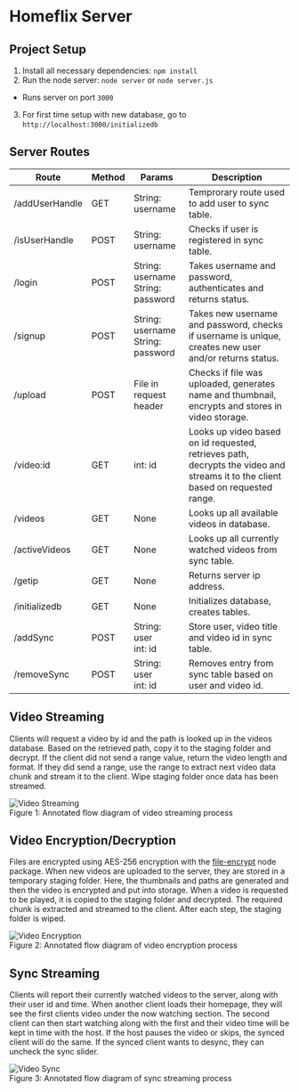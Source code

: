 # Homeflix Server

## Project Setup

1. Install all necessary dependencies: `npm install`
2. Run the node server: `node server` or `node server.js`
  - Runs server on port `3000`
3. For first time setup with new database, go to `http://localhost:3000/initializedb` 

## Server Routes

|     Route      | Method |                Params                |                                                           Description                                                           |
| -------------- | ------ | ------------------------------------ | ------------------------------------------------------------------------------------------------------------------------------- |
| /addUserHandle | GET    | String: username                     | Temprorary route used to add user to sync table.                                                                                |
| /isUserHandle  | POST   | String: username                     | Checks if user is registered in sync table.                                                                                     |
| /login         | POST   | String: username<br>String: password | Takes username and password, authenticates and returns status.                                                                  |
| /signup        | POST   | String: username<br>String: password | Takes new username and password, checks if username is unique, creates new user and/or returns status.                          |
| /upload        | POST   | File in request header               | Checks if file was uploaded, generates name and thumbnail, encrypts and stores in video storage.                                |
| /video:id      | GET    | int: id                              | Looks up video based on id requested, retrieves path, decrypts the video and streams it to the client based on requested range. |
| /videos        | GET    | None                                 | Looks up all available videos in database.                                                                                      |
| /activeVideos  | GET    | None                                 | Looks up all currently watched videos from sync table.                                                                          |
| /getip         | GET    | None                                 | Returns server ip address.                                                                                                      |
| /initializedb  | GET    | None                                 | Initializes database, creates tables.                                                                                           |
| /addSync       | POST   | String: user<br>int: id              | Store user, video title and video id in sync table.                                                                             |
| /removeSync    | POST   | String: user<br>int: id              | Removes entry from sync table based on user and video id.                                                                       |

## Video Streaming

Clients will request a video by id and the path is looked up in the videos database. Based on the retrieved path, copy it to the staging folder and decrypt. If the client did not send a range value, return the video length and format. If they did send a range, use the range to extract next video data chunk and stream it to the client. Wipe staging folder once data has been streamed.

![Video Streaming](https://i.imgur.com/GqKKj5b.png)<br>
Figure 1: Annotated flow diagram of video streaming process

## Video Encryption/Decryption

Files are encrypted using AES-256 encryption with the [file-encrypt](https://www.npmjs.com/package/file-encrypt) node package. When new videos are uploaded to the server, they are stored in a temporary staging folder. Here, the thumbnails and paths are generated and then the video is encrypted and put into storage. When a video is requested to be played, it is copied to the staging folder and decrypted. The required chunk is extracted and streamed to the client. After each step, the staging folder is wiped.

![Video Encryption](https://i.imgur.com/8bfvhU8.png)<br>
Figure 2: Annotated flow diagram of video encryption process

## Sync Streaming

Clients will report their currently watched videos to the server, along with their user id and time. When another client loads their homepage, they will see the first clients video under the now watching section. The second client can then start watching along with the first and their video time will be kept in time with the host. If the host pauses the video or skips, the synced client will do the same. If the synced client wants to desync, they can uncheck the sync slider.

![Video Sync](https://i.imgur.com/SfjMDKo.png)<br>
Figure 3: Annotated flow diagram of sync streaming process
